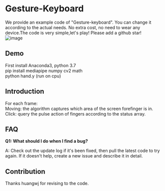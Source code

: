 # Gesture-Keyboard

We provide an example code of "Gesture-keyboard". You can change it according to the actual needs. No extra cost, no need to wear any device.The code is very simple,let's play! Please add a github star!  
![image](https://github.com/WIKI2020/Gesture-Keyboard/blob/main/example1.gif)  

## Demo
First install Anaconda3, python 3.7  
pip install mediapipe numpy cv2 math  
python hand.y (run on cpu)  

## Introduction
For each frame:    
Moving: the algorithm captures which area of the screen forefinger is in.  
Click: query the pulse action of fingers according to the status array.  

## FAQ

**Q1: What should I do when I find a bug?**

A: Check out the update log if it's been fixed, then pull the latest code to try again. If it doesn't help, create a new issue and describe it in detail.


## Contribution
Thanks huangwj for revising to the code.



